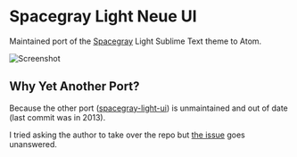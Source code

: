 # Spacegray Light Neue UI

Maintained port of the [Spacegray](http://kkga.github.io/spacegray) Light Sublime Text theme to Atom.

![Screenshot](https://raw.githubusercontent.com/sonph/spacegray-light-neue-ui/master/screenshot.png)

## Why Yet Another Port?

Because the other port ([spacegray-light-ui](https://atom.io/themes/spacegray-light-ui)) is unmaintained and out of date (last commit was in 2013).

I tried asking the author to take over the repo but [the issue](https://github.com/aesarius/spacegray-light-ui/issues/6) goes unanswered.

